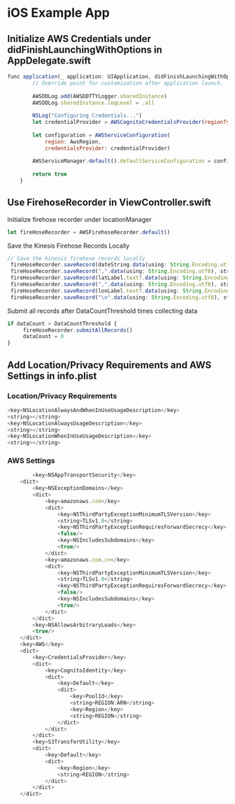 # iOS Example App

## Initialize AWS Credentials under didFinishLaunchingWithOptions in AppDelegate.swift

```javascript
func application(_ application: UIApplication, didFinishLaunchingWithOptions launchOptions: [UIApplicationLaunchOptionsKey: Any]?) -> Bool {
        // Override point for customization after application launch.
        
        AWSDDLog.add(AWSDDTTYLogger.sharedInstance)
        AWSDDLog.sharedInstance.logLevel = .all
        
        NSLog("Configuring Credentials...")
        let credentialProvider = AWSCognitoCredentialsProvider(regionType: AwsRegion, identityPoolId: CognitoIdentityPoolId)
        
        let configuration = AWSServiceConfiguration(
            region: AwsRegion,
            credentialsProvider: credentialProvider)
        
        AWSServiceManager.default().defaultServiceConfiguration = configuration
                
        return true
    }
```
## Use FirehoseRecorder in ViewController.swift

Initialize firehose recorder under locationManager
```javascript
let fireHoseRecorder = AWSFirehoseRecorder.default()
```
Save the Kinesis Firehose Records Locally
```javascript
// Save the kinesis firehose records locally
 fireHoseRecorder.saveRecord(dateString.data(using: String.Encoding.utf8), streamName: MyStreamName)
 fireHoseRecorder.saveRecord(",".data(using: String.Encoding.utf8), streamName: MyStreamName)
 fireHoseRecorder.saveRecord(latLabel.text?.data(using: String.Encoding.utf8), streamName: MyStreamName)
 fireHoseRecorder.saveRecord(",".data(using: String.Encoding.utf8), streamName: MyStreamName)
 fireHoseRecorder.saveRecord(lonLabel.text?.data(using: String.Encoding.utf8), streamName: MyStreamName)
 fireHoseRecorder.saveRecord("\n".data(using: String.Encoding.utf8), streamName: MyStreamName)
```
Submit all records after DataCountThreshold times collecting data
```javascript
if dataCount > DataCountThreshold {
     fireHoseRecorder.submitAllRecords()
     dataCount = 0
}
```
## Add Location/Privacy Requirements and AWS Settings in info.plist

### Location/Privacy Requirements
```javascript
<key>NSLocationAlwaysAndWhenInUseUsageDescription</key>
<string></string>
<key>NSLocationAlwaysUsageDescription</key>
<string></string>
<key>NSLocationWhenInUseUsageDescription</key>
<string></string>
```
### AWS Settings
```javascript
        <key>NSAppTransportSecurity</key>
	<dict>
		<key>NSExceptionDomains</key>
		<dict>
			<key>amazonaws.com</key>
			<dict>
				<key>NSThirdPartyExceptionMinimumTLSVersion</key>
				<string>TLSv1.0</string>
				<key>NSThirdPartyExceptionRequiresForwardSecrecy</key>
				<false/>
				<key>NSIncludesSubdomains</key>
				<true/>
			</dict>
			<key>amazonaws.com.cn</key>
			<dict>
				<key>NSThirdPartyExceptionMinimumTLSVersion</key>
				<string>TLSv1.0</string>
				<key>NSThirdPartyExceptionRequiresForwardSecrecy</key>
				<false/>
				<key>NSIncludesSubdomains</key>
				<true/>
			</dict>
		</dict>
		<key>NSAllowsArbitraryLoads</key>
		<true/>
	</dict>
	<key>AWS</key>
	<dict>
		<key>CredentialsProvider</key>
		<dict>
			<key>CognitoIdentity</key>
			<dict>
				<key>Default</key>
				<dict>
					<key>PoolId</key>
					<string>REGION:ARN</string>
					<key>Region</key>
					<string>REGION</string>
				</dict>
			</dict>
		</dict>
		<key>S3TransferUtility</key>
		<dict>
			<key>Default</key>
			<dict>
				<key>Region</key>
				<string>REGION</string>
			</dict>
		</dict>
	</dict>
```

